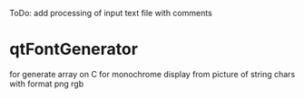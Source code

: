 ToDo: add processing of input text file with comments

# qtFontGenerator
for generate array on C for monochrome display from picture of string chars with format png rgb
